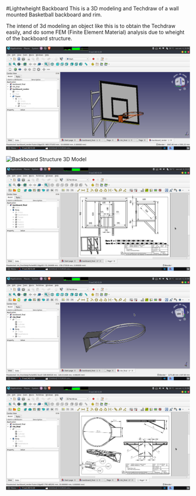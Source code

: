#Lightwheight Backboard
This is a 3D modeling and Techdraw of a wall mounted Basketball backboard and rim.

The intend of 3d modeling an object like this is to obtain the Techdraw easily, and do some FEM (Finite Element Material) analysis due to wheight of the backboard structure. 

![3D Model](https://github.com/Gabriel-Aragao/basketball-backboard-3d/blob/master/media/render.png?raw=true)


![Backboard Structure 3D Model](https://github.com/Gabriel-Aragao/basketball-backboard-3d/blob/master/media/backboard.png=200x150)

![Backboard Structure Techdraw](https://github.com/Gabriel-Aragao/basketball-backboard-3d/blob/master/media/backboard-techdraw.png?raw=true&width=50%) 

![Rim 3D Model](https://github.com/Gabriel-Aragao/basketball-backboard-3d/blob/master/media/rim.png?raw=true)

![Rim Techdraw](https://github.com/Gabriel-Aragao/basketball-backboard-3d/blob/master/media/rim-techdraw.png?raw=true) 



